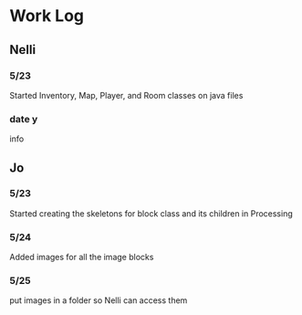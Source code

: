# Work Log

## Nelli

### 5/23
Started Inventory, Map, Player, and Room classes on java files

### date y

info


## Jo

### 5/23

Started creating the skeletons for block class and its children in Processing

### 5/24

Added images for all the image blocks

### 5/25

put images in a folder so Nelli can access them
